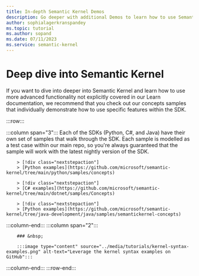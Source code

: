 ```yaml
---
title: In-depth Semantic Kernel Demos
description: Go deeper with additional Demos to learn how to use Semantic Kernel. 
author: sophialagerkranspandey          
ms.topic: tutorial
ms.author: sopand
ms.date: 07/11/2023
ms.service: semantic-kernel
---
```


# Deep dive into Semantic Kernel

If you want to dive into deeper into Semantic Kernel and learn how to use more advanced functionality not explicitly covered in our Learn documentation, we recommend that you check out our concepts samples that individually demonstrate how to use specific features within the SDK.


:::row:::

   :::column span="3":::
        Each of the SDKs (Python, C#, and Java) have their own set of samples that walk through the SDK. Each sample is modelled as a test case within our main repo, so you're always guaranteed that the sample will work with the latest nightly version of the SDK.

        > [!div class="nextstepaction"]
        > [Python examples](https://github.com/microsoft/semantic-kernel/tree/main/python/samples/concepts)

        > [!div class="nextstepaction"]
        > [C# examples](https://github.com/microsoft/semantic-kernel/tree/main/dotnet/samples/Concepts)

        > [!div class="nextstepaction"]
        > [Python examples](https://github.com/microsoft/semantic-kernel/tree/java-development/java/samples/semantickernel-concepts)
   :::column-end:::
   :::column span="2":::

        ### &nbsp;

        :::image type="content" source="../media/tutorials/kernel-syntax-examples.png" alt-text="Leverage the kernel syntax examples on GitHub":::
   :::column-end:::
:::row-end:::

